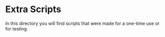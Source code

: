 # Extra Scripts

In this directory you will find scripts that were made for a one-time use or for testing.
